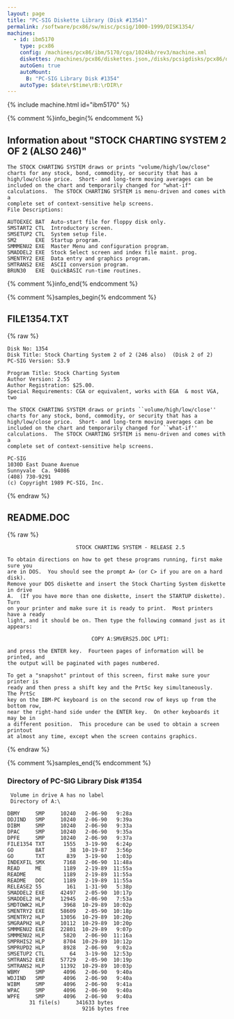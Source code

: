 ```yaml
---
layout: page
title: "PC-SIG Diskette Library (Disk #1354)"
permalink: /software/pcx86/sw/misc/pcsig/1000-1999/DISK1354/
machines:
  - id: ibm5170
    type: pcx86
    config: /machines/pcx86/ibm/5170/cga/1024kb/rev3/machine.xml
    diskettes: /machines/pcx86/diskettes.json,/disks/pcsigdisks/pcx86/diskettes.json
    autoGen: true
    autoMount:
      B: "PC-SIG Library Disk #1354"
    autoType: $date\r$time\rB:\rDIR\r
---
```


{% include machine.html id="ibm5170" %}

{% comment %}info_begin{% endcomment %}

## Information about "STOCK CHARTING SYSTEM 2 OF 2 (ALSO 246)"

    The STOCK CHARTING SYSTEM draws or prints "volume/high/low/close"
    charts for any stock, bond, commodity, or security that has a
    high/low/close price.  Short- and long-term moving averages can be
    included on the chart and temporarily changed for "what-if"
    calculations.  The STOCK CHARTING SYSTEM is menu-driven and comes with a
    complete set of context-sensitive help screens.
    File Descriptions:
    
    AUTOEXEC BAT  Auto-start file for floppy disk only.
    SMSTART2 CTL  Introductory screen.
    SMSETUP2 CTL  System setup file.
    SM2      EXE  Startup program.
    SMMMENU2 EXE  Master Menu and configuration program.
    SMADDEL2 EXE  Stock Select screen and index file maint. prog.
    SMENTRY2 EXE  Data entry and graphics program.
    SMTRANS2 EXE  ASCII conversion program.
    BRUN30   EXE  QuickBASIC run-time routines.
{% comment %}info_end{% endcomment %}

{% comment %}samples_begin{% endcomment %}

## FILE1354.TXT

{% raw %}
```
Disk No: 1354                                                           
Disk Title: Stock Charting System 2 of 2 (246 also)  (Disk 2 of 2)      
PC-SIG Version: S3.9                                                    
                                                                        
Program Title: Stock Charting System                                    
Author Version: 2.55                                                    
Author Registration: $25.00.                                            
Special Requirements: CGA or equivalent, works with EGA  & most VGA, two
                                                                        
The STOCK CHARTING SYSTEM draws or prints ``volume/high/low/close''     
charts for any stock, bond, commodity, or security that has a           
high/low/close price.  Short- and long-term moving averages can be      
included on the chart and temporarily changed for ``what-if''           
calculations.  The STOCK CHARTING SYSTEM is menu-driven and comes with a
complete set of context-sensitive help screens.                         
                                                                        
PC-SIG                                                                  
1030D East Duane Avenue                                                 
Sunnyvale  Ca. 94086                                                    
(408) 730-9291                                                          
(c) Copyright 1989 PC-SIG, Inc.                                         
```
{% endraw %}

## README.DOC

{% raw %}
```
                      STOCK CHARTING SYSTEM - RELEASE 2.5

To obtain directions on how to get these programs running, first make sure you
are in DOS.  You should see the prompt A> (or C> if you are on a hard disk).
Remove your DOS diskette and insert the Stock Charting System diskette in drive
A.  (If you have more than one diskette, insert the STARTUP diskette).  Turn
on your printer and make sure it is ready to print.  Most printers have a ready
light, and it should be on. Then type the following command just as it appears:

                           COPY A:SMVERS25.DOC LPT1:

and press the ENTER key.  Fourteen pages of information will be printed, and
the output will be paginated with pages numbered.

To get a "snapshot" printout of this screen, first make sure your printer is
ready and then press a shift key and the PrtSc key simultaneously.  The PrtSc
key on the IBM-PC keyboard is on the second row of keys up from the bottom row,
near the right-hand side under the ENTER key.  On other keyboards it may be in
a different position.  This procedure can be used to obtain a screen printout
at almost any time, except when the screen contains graphics.
```
{% endraw %}

{% comment %}samples_end{% endcomment %}

### Directory of PC-SIG Library Disk #1354

     Volume in drive A has no label
     Directory of A:\

    DBMY     SMP     10240   2-06-90   9:28a
    DDJIND   SMP     10240   2-06-90   9:39a
    DIBM     SMP     10240   2-06-90   9:33a
    DPAC     SMP     10240   2-06-90   9:35a
    DPFE     SMP     10240   2-06-90   9:37a
    FILE1354 TXT      1555   3-19-90   6:24p
    GO       BAT        38  10-19-87   3:56p
    GO       TXT       839   3-19-90   1:03p
    INDEXFIL SMX      7168   2-06-90  11:48a
    READ     ME       1189   2-19-89  11:55a
    README            1189   2-19-89  11:55a
    README   DOC      1189   2-19-89  11:55a
    RELEASE2 55        161   1-31-90   5:38p
    SMADDEL2 EXE     42497   2-05-90  10:17p
    SMADDEL2 HLP     12945   2-06-90   7:53a
    SMDTOWK2 HLP      3968  10-29-89  10:02p
    SMENTRY2 EXE     58609   2-05-90  10:18p
    SMENTRY2 HLP     13056  10-29-89  10:20p
    SMGRAPH2 HLP     10112  10-29-89  10:20p
    SMMMENU2 EXE     22801  10-29-89   9:07p
    SMMMENU2 HLP      5820   2-06-90  11:16a
    SMPRHIS2 HLP      8704  10-29-89  10:12p
    SMPRUPD2 HLP      8928   2-06-90   9:02a
    SMSETUP2 CTL        64   3-19-90  12:53p
    SMTRANS2 EXE     57729   2-05-90  10:19p
    SMTRANS2 HLP     11392  10-29-89  10:03p
    WBMY     SMP      4096   2-06-90   9:40a
    WDJIND   SMP      4096   2-06-90   9:40a
    WIBM     SMP      4096   2-06-90   9:41a
    WPAC     SMP      4096   2-06-90   9:40a
    WPFE     SMP      4096   2-06-90   9:40a
           31 file(s)     341633 bytes
                            9216 bytes free
